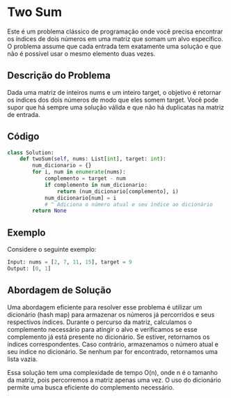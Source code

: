 # Two Sum
Este é um problema clássico de programação onde você precisa encontrar os índices de dois números em uma matriz que somam um alvo específico. O problema assume que cada entrada tem exatamente uma solução e que não é possível usar o mesmo elemento duas vezes.

## Descrição do Problema
Dada uma matriz de inteiros nums e um inteiro target, o objetivo é retornar os índices dos dois números de modo que eles somem target. Você pode supor que há sempre uma solução válida e que não há duplicatas na matriz de entrada.

## Código
``` python
class Solution:
    def twoSum(self, nums: List[int], target: int):
        num_dicionario = {}
        for i, num in enumerate(nums):
            complemento = target - num
            if complemento in num_dicionario:
                return (num_dicionario[complemento], i)
            num_dicionario[num] = i
            # ^ Adiciona o número atual e seu índice ao dicionário
        return None
```
## Exemplo
Considere o seguinte exemplo:

```python
Input: nums = [2, 7, 11, 15], target = 9
Output: [0, 1]
```
## Abordagem de Solução
Uma abordagem eficiente para resolver esse problema é utilizar um dicionário (hash map) para armazenar os números já percorridos e seus respectivos índices. Durante o percurso da matriz, calculamos o complemento necessário para atingir o alvo e verificamos se esse complemento já está presente no dicionário. Se estiver, retornamos os índices correspondentes. Caso contrário, armazenamos o número atual e seu índice no dicionário. Se nenhum par for encontrado, retornamos uma lista vazia.

Essa solução tem uma complexidade de tempo O(n), onde n é o tamanho da matriz, pois percorremos a matriz apenas uma vez. O uso do dicionário permite uma busca eficiente do complemento necessário.
